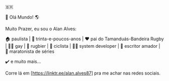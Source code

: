 :brazil:


:wave: Olá Mundo! :earth_americas:
 
Muito Prazer, eu sou o Alan Alves:

:house: paulista | :eyes: trinta-e-poucos-anos | :heart: pai do Tamanduás-Bandeira Rugby | :rainbow_flag: gay | :rugby_football: rugbier | :bicyclist: ciclista | :man_technologist: system developer | :open_book: escritor amador | :movie_camera: maratonista de séries

:heavy_check_mark: e muito mais...
 
Corre lá em [https://linktr.ee/alan.alves87] pra me achar nas redes sociais.
